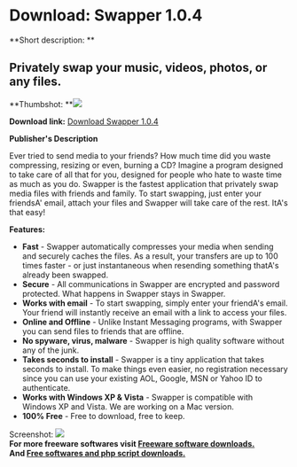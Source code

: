 # Download: Swapper 1.0.4

**Short description: **

## Privately swap your music, videos, photos, or any files.

  
**Thumbshot: **![](http://www.freewarefiles.com/screenshot/wamboswapper_md.gif)   
  
**Download link:** [Download Swapper 1.0.4](http://freesoftwares.boysofts.com/Swapper_program_32166.html)  
  

**Publisher's Description**  
  

Ever tried to send media to your friends? How much time did you waste
compressing, resizing or even, burning a CD? Imagine a program designed to
take care of all that for you, designed for people who hate to waste time as
much as you do. Swapper is the fastest application that privately swap media
files with friends and family. To start swapping, just enter your friendsA'
email, attach your files and Swapper will take care of the rest. ItA's that
easy!

**Features:**

  * **Fast** \- Swapper automatically compresses your media when sending and securely caches the files. As a result, your transfers are up to 100 times faster - or just instantaneous when resending something thatA's already been swapped. 
  * **Secure** \- All communications in Swapper are encrypted and password protected. What happens in Swapper stays in Swapper. 
  * **Works with email** \- To start swapping, simply enter your friendA's email. Your friend will instantly receive an email with a link to access your files. 
  * **Online and Offline** \- Unlike Instant Messaging programs, with Swapper you can send files to friends that are offline. 
  * **No spyware, virus, malware** \- Swapper is high quality software without any of the junk. 
  * **Takes seconds to install** \- Swapper is a tiny application that takes seconds to install. To make things even easier, no registration necessary since you can use your existing AOL, Google, MSN or Yahoo ID to authenticate. 
  * **Works with Windows XP & Vista** \- Swapper is compatible with Windows XP and Vista. We are working on a Mac version. 
  * **100% Free** \- Free to download, free to keep. 

  
  
Screenshot: ![](http://www.freewarefiles.com/screenshot/wamboswapper.gif)  
**For more freeware softwares visit [Freeware software downloads.](http://freesoftwares.boysofts.com/)**   
**And [Free softwares and php script downloads.](http://www.boysofts.com/)**

